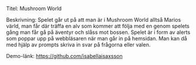 Titel: Mushroom World

Beskrivning:
Spelet går ut på att man är i Mushroom World alltså Marios värld, man får där
träffa en alv som kommer att följa med en genom spelets gång man får gå på äventyr
och slåss mot bossen. Spelet är i form av alerts som poppar upp på webbläsaren när man går in
på hemsidan. Man kan då med hjälp av prompts skriva in svar på frågorna eller valen.

Demo-länk:
https://github.com/isabellaisaxsson


